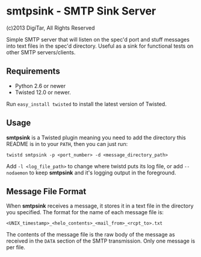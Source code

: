 # smtpsink - SMTP Sink Server #
(c)2013 DigiTar, All Rights Reserved

Simple SMTP server that will listen on the spec'd port and stuff messages into text files in the spec'd directory. Useful as a sink for functional tests on other SMTP servers/clients.

## Requirements ##

* Python 2.6 or newer
* Twisted 12.0 or newer.

Run `easy_install twisted` to install the latest version of Twisted.

## Usage ##

__smtpsink__ is a Twisted plugin meaning you need to add the directory this README is in to your `PATH`, then you can just run:

`twistd smtpsink -p <port_number> -d <message_directory_path>`

Add `-l <log_file_path>` to change where twistd puts its log file, or add `--nodaemon` to keep __smtpsink__  and it's logging output in the foreground.

## Message File Format ##

When __smtpsink__ receives a message, it stores it in a text file in the directory you specified. The format for the name of each message file is:

`<UNIX_timestamp>_<helo_contents>_<mail_from>_<rcpt_to>.txt`

The contents of the message file is the raw body of the message as received in the `DATA` section of the SMTP transmission. Only one message is per file.
